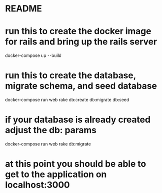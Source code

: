 # README

# run this to create the docker image for rails and bring up the rails server
docker-compose up --build

# run this to create the database, migrate schema, and seed database
docker-compose run web rake db:create db:migrate db:seed

# if your database is already created adjust the db: params
docker-compose run web rake db:migrate

# at this point you should be able to get to the application on localhost:3000

